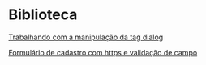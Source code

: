 # Biblioteca


 <a href="https://jlfullstack.github.io/Biblioteca/tag-dialog-e-animacoes/dialog.html" target="_blank">Trabalhando com a manipulação da tag dialog</a>

  <a href="https://jlfullstack.github.io/Biblioteca/formulario-com-https-e-validacao/form.html" target="_blank">Formulário de cadastro com https e validação de campo</a>
